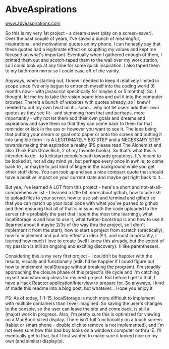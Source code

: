 AbveAspirations
===============

www.abveaspirations.com

So this is my very 1st project - a dream-saver (play on a screen-saver). Over the past couple of years, I've saved a bunch of meaningful, inspirational, and motivational quotes on my phone. I can honestly say that these quotes had a legitimate effect on scuplting my values and kept me focused on what's important. Eventually when I gathered enough of them, I printed them out and scotch-taped them to the wall over my work station, so I could look up at any time for some quick inspiration. I also taped them to my bathroom mirror so I could ease off of the vanity. 

Anyways, when starting out, I knew I needed to keep it relatively limited in scope since I've only begun to entrench myself into the coding world (6 months now - with javascript specifically for maybe 4 or 5 months). So, I thought, let me try to take the vision board idea and put it into the computer browser. There's a bunch of websites with quotes already, so I knew I needed to put my own twist on it... sooo... why not let users add their own quotes as they see fit - and stemming from that and perhaps, more importantly - why not let them add their own goals and dreams and aspirations and save them so that they can come back to them for that reminder or kick in the ass or however you want to see it. The idea being that putting your dream or goal onto paper or onto the screen and putting it into tangible form  - is A LEGITIMATELY BIG STEP and a NECESSARY STEP towards making that aspiration a reality (PS please read The Alchemist and also Think Rich Grow Rich, 2 of my favorite books). So that's what this is intended to do - to kickstart people's path towards greatness. It's meant to be looked at, not all day mind ya, but perhaps every once in awhile, to come back to , or maybe to just kind of linger in the background while you get other stuff done. You can look up and see a nice compact quote that should have a positive impact on your current state and maybe get right back to it...

But yea, I've learned A LOT from this project - here's a short and not-at-all-comprehensive list - I learned a little bit more about github, how to use ssh to upload files to your server, how to use ssh and terminal and github so that you can match up your local code with what you've pushed to github and then ensuring that all of that is in sync with the code uploaded to the server (this probably the part that I spent the most time learning), what localStorage is and how to use it, what twitter-bootstrap is and how to use it (learned about it maybe 2/3s of the way thru the project, so I didn't implement it from the start), how to start a project from scratch (practically), how to implement and put into effect an idea (!!!), and most importantly, I learned how much I love to create (well I knew this already, but the extent of my passion is still an ongoing and exciting discovery). (I like parentheses).

Considering this is my very first project - I couldn't be happier with the results, visually and functionally (edit: I'd be happier if I could figure out how to implement localStorage without breaking the program). I'm steadily approaching the closure phase of this project's life cycle and I'm catching myself brainstorming ideas for my next project. But before I get to that, I have a Hack Reactor application/interview to prepare for. So anyways, I kind of made this readme into a blog post, but whatever... Hope you enjoy it.


PS: As of today, 1-1-15, localStorage is much more difficult to implement with multiple containers than I ever imagined. So saving the user's changes to the console, so the user can leave the site and come back, is still a (major) work in progress. Also, I'm pretty sure this is optimized for viewing on a MacBook-sized display. There isn't full functionality on a touch screen (tablet or smart phone - double click to remove is not implemented), and I'm not even sure how this bad boy looks on a windows computer or thru IE. I'll eventually get to that, but I first wanted to make sure it looked nice on my own (and similar) display(s).
